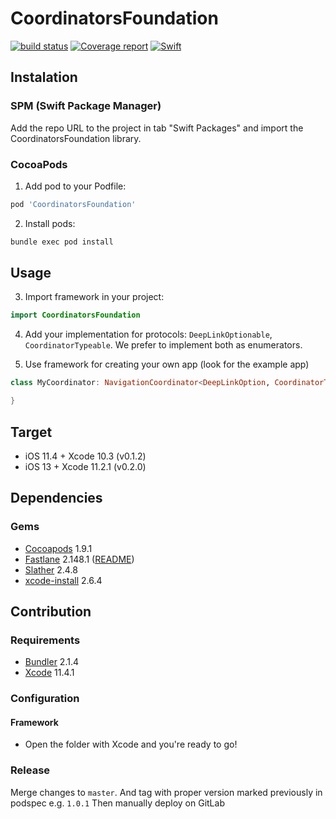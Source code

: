 # CoordinatorsFoundation

[![build status](https://git.railwaymen.org/open/coordinatorsfoundation/badges/develop/pipeline.svg)](https://git.railwaymen.org/open/coordinatorsfoundation/pipelines) [![Coverage report](https://git.railwaymen.org/open/coordinatorsfoundation/badges/develop/coverage.svg)](https://git.railwaymen.org/open/coordinatorsfoundation/commits/develop) [![Swift](https://img.shields.io/badge/Swift-5.1-green.svg?style=flat)](https://swift.org)

## Instalation

### SPM (Swift Package Manager)

Add the repo URL to the project in tab "Swift Packages" and import the CoordinatorsFoundation library.

### CocoaPods

1. Add pod to your Podfile:

  ```ruby
  pod 'CoordinatorsFoundation'
  ```

2. Install pods:

  ```bash
  bundle exec pod install
  ```

## Usage

3. Import framework in your project:

  ```swift
  import CoordinatorsFoundation
  ```

4. Add your implementation for protocols: `DeepLinkOptionable`, `CoordinatorTypeable`. We prefer to implement both as enumerators.

5. Use framework for creating your own app (look for the example app)

  ```swift
  class MyCoordinator: NavigationCoordinator<DeepLinkOption, CoordinatorType> {

  }
  ```

## Target

- iOS 11.4 + Xcode 10.3 (v0.1.2)
- iOS 13 + Xcode 11.2.1 (v0.2.0)

## Dependencies

### Gems

- [Cocoapods](https://cocoapods.org) 1.9.1
- [Fastlane](https://fastlane.tools) 2.148.1 ([README](fastlane/README.md))
- [Slather](https://github.com/SlatherOrg/slather) 2.4.8
- [xcode-install](https://github.com/xcpretty/xcode-install) 2.6.4

## Contribution

### Requirements

- [Bundler](https://bundler.io) 2.1.4
- [Xcode](https://developer.apple.com/xcode/) 11.4.1

### Configuration

#### Framework

- Open the folder with Xcode and you're ready to go!

### Release

Merge changes to `master`. And tag with proper version marked previously in podspec e.g. `1.0.1` Then manually deploy on GitLab
